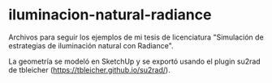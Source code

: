 # iluminacion-natural-radiance
Archivos para seguir los ejemplos de mi tesis de licenciatura "Simulación de estrategias de iluminación natural con Radiance".

La geometría se modeló en SketchUp y se exportó usando el plugin su2rad de tbleicher (https://tbleicher.github.io/su2rad/).
